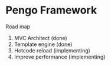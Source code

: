 # Pengo Framework

Road map

1. MVC Architect (done)
2. Template engine (done)
3. Hotcode reload (implementing)
4. Improve performance (implementing)